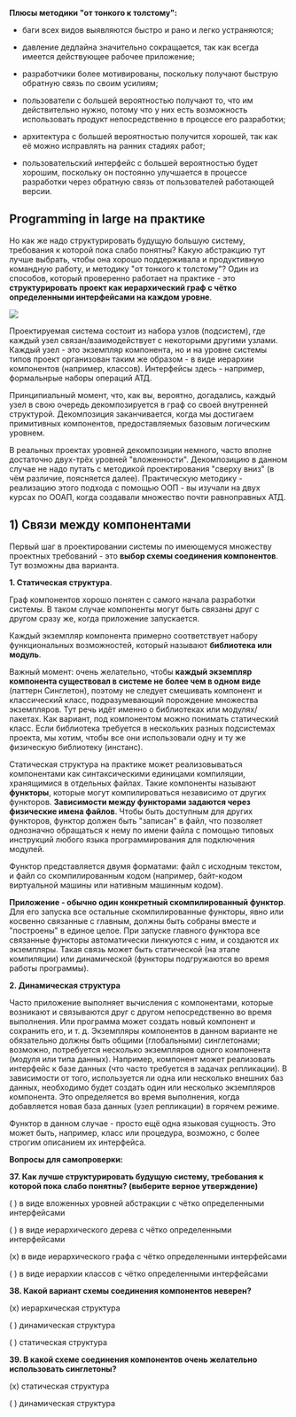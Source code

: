 **Плюсы методики "от тонкого к толстому":**

- баги всех видов выявляются быстро и рано и легко устраняются;

- давление дедлайна значительно сокращается, так как всегда имеется действующее рабочее приложение;

- разработчики более мотивированы, поскольку получают быструю обратную связь по своим усилиям;

- пользователи с большей вероятностью получают то, что им действительно нужно, потому что у них есть возможность использовать продукт непосредственно в процессе его разработки;

- архитектура с большей вероятностью получится хорошей, так как её можно исправлять на ранних стадиях работ;

- пользовательский интерфейс с большей вероятностью будет хорошим, поскольку он постоянно улучшается в процессе разработки через обратную связь от пользователей работающей версии.

## Programming in large на практике

Но как же надо структурировать будущую большую систему, требования к которой пока слабо понятны? Какую абстракцию тут лучше выбрать, чтобы она хорошо поддерживала и продуктивную командную работу, и методику "от тонкого к толстому"? Один из способов, который проверенно работает на практике - это **структурировать проект как иерархический граф с чётко определенными интерфейсами на каждом уровне**.

![](https://skillsmart.ru/data//stt/state1.png)

Проектируемая система состоит из набора узлов (подсистем), где каждый узел связан/взаимодействует с некоторыми другими узлами. Каждый узел - это экземпляр компонента, но и на уровне системы типов проект организован таким же образом - в виде иерархии компонентов (например, классов). Интерфейсы здесь - например, формальнрые наборы операций АТД.

Принципиальный момент, что, как вы, вероятно, догадались, каждый узел в свою очередь декомпозируется в граф со своей внутренней структурой. Декомпозиция заканчивается, когда мы достигаем примитивных компонентов, предоставляемых базовым логическим уровнем.

В реальных проектах уровней декомпозиции немного, часто вполне достаточно двух-трёх уровней "вложенности". Декомпозицию в данном случае не надо путать с методикой проектирования "сверху вниз" (в чём различие, поясняется далее). Практическую методику - реализацию этого подхода с помощью ООП - вы изучали на двух курсах по ООАП, когда создавали множество почти равноправных АТД.

## 1) Связи между компонентами

Первый шаг в проектировании системы по имеющемуся множеству проектных требований - это **выбор схемы соединения компонентов**. Тут возможны два варианта.

**1. Статическая структура**.

Граф компонентов хорошо понятен с самого начала разработки системы. В таком случае компоненты могут быть связаны друг с другом сразу же, когда приложение запускается.

Каждый экземпляр компонента примерно соответствует набору функциональных возможностей, который называют **библиотека или модуль**.

Важный момент: очень желательно, чтобы **каждый экземпляр компонента существовал в системе не более чем в одном виде** (паттерн Синглетон), поэтому не следует смешивать компонент и классический класс, подразумевающий порождение множества экземпляров. Тут речь идёт именно о библиотеках или модулях/пакетах. Как вариант, под компонентом можно понимать статический класс. Если библиотека требуется в нескольких разных подсистемах проекта, мы хотим, чтобы все они использовали одну и ту же физическую библиотеку (инстанс).

Статическая структура на практике может реализовываться компонентами как синтаксическими единицами компиляции, хранящимися в отдельных файлах. Такие компоненты называют **функторы**, которые могут компилироваться независимо от других функторов. **Зависимости между функторами задаются через физические имена файлов**. Чтобы быть доступным для других функторов, функтор должен быть "записан" в файл, что позволяет однозначно обращаться к нему по имени файла с помощью типовых инструкций любого языка программирования для подключения модулей.

Функтор представляется двумя форматами: файл с исходным текстом, и файл со скомпилированным кодом (например, байт-кодом виртуальной машины или нативным машинным кодом).

**Приложение - обычно один конкретный скомпилированный функтор**. Для его запуска все остальные скомпилированные функторы, явно или косвенно связанные с главным, должны быть собраны вместе и "построены" в единое целое. При запуске главного функтора все связанные функторы автоматически линкуются с ним, и создаются их экземпляры. Такая связь может быть статической (на этапе компиляции) или динамической (функторы подгружаются во время работы программы).


**2. Динамическая структура**

Часто приложение выполняет вычисления с компонентами, которые возникают и связываются друг с другом непосредственно во время выполнения. Или программа может создать новый компонент и сохранить его, и т. д. Экземпляры компонентов в данном варианте не обязательно должны быть общими (глобальными) синглетонами; возможно, потребуется несколько экземпляров одного компонента (модуля или типа данных). Например, компонент может реализовать интерфейс к базе данных (что часто требуется в задачах репликации). В зависимости от того, используется ли одна или несколько внешних баз данных, необходимо будет создать один или несколько экземпляров компонента. Это определяется во время выполнения, когда добавляется новая база данных (узел репликации) в горячем режиме.

Функтор в данном случае - просто ещё одна языковая сущность. Это может быть, например, класс или процедура, возможно, с более строгим описанием их интерфейса.

**Вопросы для самопроверки:**

**37. Как лучше структурировать будущую систему, требования к которой пока слабо понятны? (выберите верное утверждение)**

( ) в виде вложенных уровней абстракции с чётко определенными интерфейсами

( ) в виде иерархического дерева с чётко определенными интерфейсами

(x) в виде иерархического графа с чётко определенными интерфейсами

( ) в виде иерархии классов с чётко определенными интерфейсами

**38. Какой вариант схемы соединения компонентов неверен?**

(x) иерархическая структура

( ) динамическая структура

( ) статическая структура

**39. В какой схеме соединения компонентов очень желательно использовать синглетоны?**

(x) статическая структура

( ) динамическая структура
